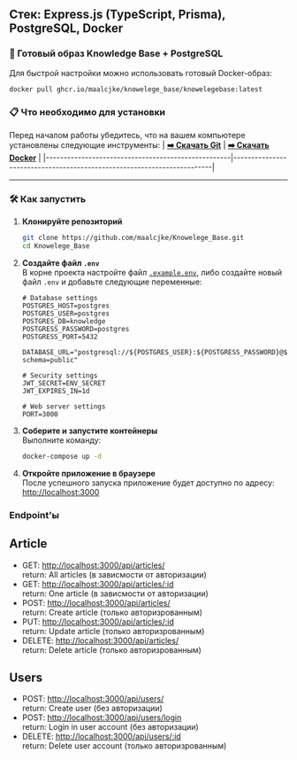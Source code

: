 ## **Стек: Express.js (TypeScript, Prisma), PostgreSQL, Docker**

### 🐳 Готовый образ Knowledge Base + PostgreSQL  

Для быстрой настройки можно использовать готовый Docker-образ:  
```bash
docker pull ghcr.io/maalcjke/knowelege_base/knowelegebase:latest
```

### 📋 Что необходимо для установки  

Перед началом работы убедитесь, что на вашем компьютере установлены следующие инструменты:
| **[➡️ Скачать Git](https://git-scm.com/downloads)** | **[➡️ Скачать Docker](https://www.docker.com/products/docker-desktop)** |
|----------------------------------------------------|------------------------------------------------------------------------|

---

### 🛠️ Как запустить  

1. **Клонируйте репозиторий**  
   ```bash
   git clone https://github.com/maalcjke/Knowelege_Base.git
   cd Knowelege_Base
   ```

2. **Создайте файл `.env`**  
   В корне проекта настройте файл [`.example.env`](https://github.com/maalcjke/Knowelege_Base/blob/master/.example.env), либо создайте новый файл `.env` и добавьте следующие переменные:  
   ```dotenv
   # Database settings
   POSTGRES_HOST=postgres
   POSTGRES_USER=postgres
   POSTGRES_DB=knowledge
   POSTGRESS_PASSWORD=postgres
   POSTGRESS_PORT=5432
   
   DATABASE_URL="postgresql://${POSTGRES_USER}:${POSTGRESS_PASSWORD}@${POSTGRES_HOST}:${POSTGRESS_PORT}/${POSTGRES_DB}?schema=public"
   
   # Security settings
   JWT_SECRET=ENV_SECRET
   JWT_EXPIRES_IN=1d
   
   # Web server settings
   PORT=3000
   ```

3. **Соберите и запустите контейнеры**  
   Выполните команду:  
   ```bash
   docker-compose up -d
   ```

4. **Откройте приложение в браузере**  
   После успешного запуска приложение будет доступно по адресу:  
   [http://localhost:3000](http://localhost:3000)

### Endpoint'ы
## Article
- GET: [http://localhost:3000/api/articles/](http://localhost:3000/api/articles/)<br />
  return: All articles (в зависмости от авторизации)
- GET: [http://localhost:3000/api/articles/:id](http://localhost:3000/api/articles/1)<br />
  return: One article (в зависмости от авторизации)
- POST: [http://localhost:3000/api/articles/](http://localhost:3000/api/articles/)<br />
  return: Create article (только авторизрованным)
- PUT: [http://localhost:3000/api/articles/:id](http://localhost:3000/api/articles/1)<br />
  return: Update article (только авторизрованным)
- DELETE: [http://localhost:3000/api/articles/](http://localhost:3000/api/articles/)<br />
  return: Delete article (только авторизрованным)
## Users
- POST: [http://localhost:3000/api/users/](http://localhost:3000/api/users/)<br />
  return: Create user (без авторизации)
- POST: [http://localhost:3000/api/users/login](http://localhost:3000/api/users/login)<br />
  return: Login in user account (без авторизации)
- DELETE: [http://localhost:3000/api/users/:id](http://localhost:3000/api/users/1)<br />
  return: Delete user account (только авторизрованным)

